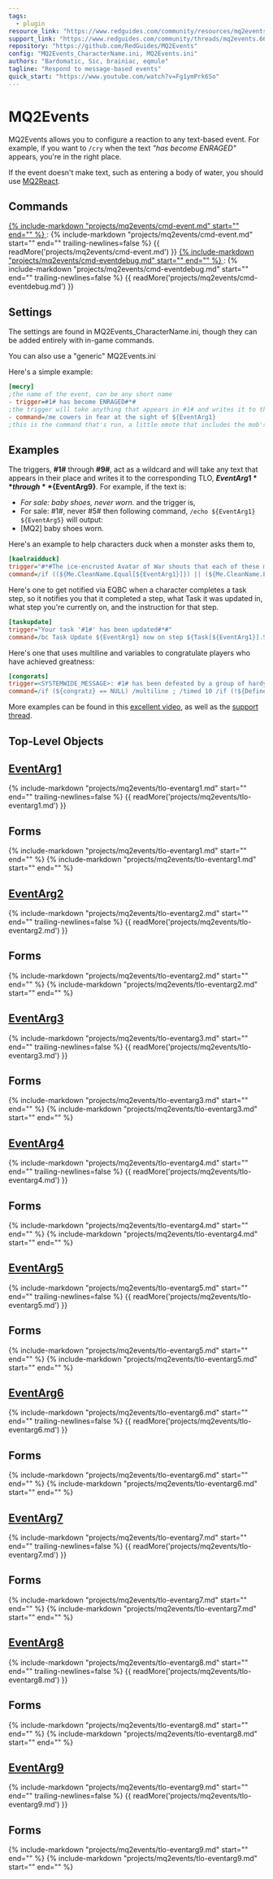 ```yaml
---
tags:
  - plugin
resource_link: "https://www.redguides.com/community/resources/mq2events.124/"
support_link: "https://www.redguides.com/community/threads/mq2events.66828/"
repository: "https://github.com/RedGuides/MQ2Events"
config: "MQ2Events_CharacterName.ini, MQ2Events.ini"
authors: "Bardomatic, Sic, brainiac, eqmule"
tagline: "Respond to message-based events"
quick_start: "https://www.youtube.com/watch?v=Fg1ymPrk6So"
---
```


# MQ2Events

<!--desc-start-->
MQ2Events allows you to configure a reaction to any text-based event. For example, if you want to `/cry` when the text *"has become ENRAGED"* appears, you're in the right place.

If the event doesn't make text, such as entering a body of water, you should use [MQ2React](../mq2react/index.md).
<!--desc-end-->

## Commands

<a href="cmd-event/">
{% 
  include-markdown "projects/mq2events/cmd-event.md" 
  start="<!--cmd-syntax-start-->" 
  end="<!--cmd-syntax-end-->" 
%}
</a>
:    {% include-markdown "projects/mq2events/cmd-event.md" 
        start="<!--cmd-desc-start-->" 
        end="<!--cmd-desc-end-->" 
        trailing-newlines=false 
     %} {{ readMore('projects/mq2events/cmd-event.md') }}

<a href="cmd-eventdebug/">
{% 
  include-markdown "projects/mq2events/cmd-eventdebug.md" 
  start="<!--cmd-syntax-start-->" 
  end="<!--cmd-syntax-end-->"
%}
</a>
:    {% include-markdown "projects/mq2events/cmd-eventdebug.md" 
        start="<!--cmd-desc-start-->" 
        end="<!--cmd-desc-end-->" 
        trailing-newlines=false 
     %} {{ readMore('projects/mq2events/cmd-eventdebug.md') }}

## Settings

The settings are found in MQ2Events_CharacterName.ini, though they can be added entirely with in-game commands.

You can also use a "generic" MQ2Events.ini

Here's a simple example:

```ini
[mecry]
;the name of the event, can be any short name
- trigger=#1# has become ENRAGED#*#
;the trigger will take anything that appears in #1# and writes it to the TLO ${EventArg1}
- command=/me cowers in fear at the sight of ${EventArg1}
;this is the command that's run, a little emote that includes the mob's name.
```

## Examples

The triggers, **#1#** through **#9#**, act as a wildcard and will take any text that appears in their place and writes it to the corresponding TLO, **${EventArg1}** through **${EventArg9}**. For example, if the text is:
- *For sale: baby shoes, never worn.*
and the trigger is,
- For sale: #1#, never #5#
then following command, `/echo ${EventArg1} ${EventArg5}` will output:
- [MQ2] baby shoes worn.

Here's an example to help characters duck when a monster asks them to,

```ini
[kaelraidduck]
trigger="#*#The ice-encrusted Avatar of War shouts that each of these must bend the knee: #1#, #2#, and #3#.#*#"
command=/if ((${Me.CleanName.Equal[${EventArg1}]}) || (${Me.CleanName.Equal[${EventArg2}]}) || (${Me.CleanName.Equal[${EventArg3}]}) && (!${Me.Ducking})) /multiline ; /gsay Ducking! ; /mqp on ; /attack off ; /twist clear ; /keypress duck
```

Here's one to get notified via EQBC when a character completes a task step, so it notifies you that it completed a step, what Task it was updated in, what step you're currently on, and the instruction for that step.

```ini
[taskupdate]
trigger="Your task '#1#' has been updated#*#"
command=/bc Task Update ${EventArg1} now on step ${Task[${EventArg1}].Step.Index}:${Task[${EventArg1}].Step}.
```

Here's one that uses multiline and variables to congratulate players who have achieved greatness:

```ini
[congorats]
trigger=<SYSTEMWIDE_MESSAGE>: #1# has been defeated by a group of hardy adventurers! Please join us in congratulating #2# along with everyone#*#
command=/if (${congratz} == NULL) /multiline ; /timed 10 /if (!${Defined[congratz]}) /declare congratz timer global 990; /timed 15 /varset congratz 990; /timed 20 /if (!${Defined[randreply]}) /declare randreply int global ${Math.Rand[300]}; /timed 25 /varset randreply ${Math.Rand[300]}; /timed 90 /if (${randreply} >= 0 && ${randreply} <= 100) /tell ${EventArg2} congratz!; /timed 95 /if (${randreply} >= 101 && ${randreply} <= 200) /tell ${EventArg2} nice job!; /timed 100 /if (${randreply} >= 201 && ${randreply} <= 300) /tell ${EventArg2} thanks I hate ${EventArg1}!
```

More examples can be found in this [excellent video](https://www.youtube.com/watch?v=Fg1ymPrk6So), as well as the [support thread](https://www.redguides.com/community/threads/mq2events.66828).

## Top-Level Objects

## [EventArg1](tlo-eventarg1.md)
{% include-markdown "projects/mq2events/tlo-eventarg1.md" start="<!--tlo-desc-start-->" end="<!--tlo-desc-end-->" trailing-newlines=false %} {{ readMore('projects/mq2events/tlo-eventarg1.md') }}

<h2>Forms</h2>
{% include-markdown "projects/mq2events/tlo-eventarg1.md" start="<!--tlo-forms-start-->" end="<!--tlo-forms-end-->" %}
{% include-markdown "projects/mq2events/tlo-eventarg1.md" start="<!--tlo-linkrefs-start-->" end="<!--tlo-linkrefs-end-->" %}

## [EventArg2](tlo-eventarg2.md)
{% include-markdown "projects/mq2events/tlo-eventarg2.md" start="<!--tlo-desc-start-->" end="<!--tlo-desc-end-->" trailing-newlines=false %} {{ readMore('projects/mq2events/tlo-eventarg2.md') }}

<h2>Forms</h2>
{% include-markdown "projects/mq2events/tlo-eventarg2.md" start="<!--tlo-forms-start-->" end="<!--tlo-forms-end-->" %}
{% include-markdown "projects/mq2events/tlo-eventarg2.md" start="<!--tlo-linkrefs-start-->" end="<!--tlo-linkrefs-end-->" %}

## [EventArg3](tlo-eventarg3.md)
{% include-markdown "projects/mq2events/tlo-eventarg3.md" start="<!--tlo-desc-start-->" end="<!--tlo-desc-end-->" trailing-newlines=false %} {{ readMore('projects/mq2events/tlo-eventarg3.md') }}

<h2>Forms</h2>
{% include-markdown "projects/mq2events/tlo-eventarg3.md" start="<!--tlo-forms-start-->" end="<!--tlo-forms-end-->" %}
{% include-markdown "projects/mq2events/tlo-eventarg3.md" start="<!--tlo-linkrefs-start-->" end="<!--tlo-linkrefs-end-->" %}

## [EventArg4](tlo-eventarg4.md)
{% include-markdown "projects/mq2events/tlo-eventarg4.md" start="<!--tlo-desc-start-->" end="<!--tlo-desc-end-->" trailing-newlines=false %} {{ readMore('projects/mq2events/tlo-eventarg4.md') }}

<h2>Forms</h2>
{% include-markdown "projects/mq2events/tlo-eventarg4.md" start="<!--tlo-forms-start-->" end="<!--tlo-forms-end-->" %}
{% include-markdown "projects/mq2events/tlo-eventarg4.md" start="<!--tlo-linkrefs-start-->" end="<!--tlo-linkrefs-end-->" %}

## [EventArg5](tlo-eventarg5.md)
{% include-markdown "projects/mq2events/tlo-eventarg5.md" start="<!--tlo-desc-start-->" end="<!--tlo-desc-end-->" trailing-newlines=false %} {{ readMore('projects/mq2events/tlo-eventarg5.md') }}

<h2>Forms</h2>
{% include-markdown "projects/mq2events/tlo-eventarg5.md" start="<!--tlo-forms-start-->" end="<!--tlo-forms-end-->" %}
{% include-markdown "projects/mq2events/tlo-eventarg5.md" start="<!--tlo-linkrefs-start-->" end="<!--tlo-linkrefs-end-->" %}

## [EventArg6](tlo-eventarg6.md)
{% include-markdown "projects/mq2events/tlo-eventarg6.md" start="<!--tlo-desc-start-->" end="<!--tlo-desc-end-->" trailing-newlines=false %} {{ readMore('projects/mq2events/tlo-eventarg6.md') }}

<h2>Forms</h2>
{% include-markdown "projects/mq2events/tlo-eventarg6.md" start="<!--tlo-forms-start-->" end="<!--tlo-forms-end-->" %}
{% include-markdown "projects/mq2events/tlo-eventarg6.md" start="<!--tlo-linkrefs-start-->" end="<!--tlo-linkrefs-end-->" %}

## [EventArg7](tlo-eventarg7.md)
{% include-markdown "projects/mq2events/tlo-eventarg7.md" start="<!--tlo-desc-start-->" end="<!--tlo-desc-end-->" trailing-newlines=false %} {{ readMore('projects/mq2events/tlo-eventarg7.md') }}

<h2>Forms</h2>
{% include-markdown "projects/mq2events/tlo-eventarg7.md" start="<!--tlo-forms-start-->" end="<!--tlo-forms-end-->" %}
{% include-markdown "projects/mq2events/tlo-eventarg7.md" start="<!--tlo-linkrefs-start-->" end="<!--tlo-linkrefs-end-->" %}

## [EventArg8](tlo-eventarg8.md)
{% include-markdown "projects/mq2events/tlo-eventarg8.md" start="<!--tlo-desc-start-->" end="<!--tlo-desc-end-->" trailing-newlines=false %} {{ readMore('projects/mq2events/tlo-eventarg8.md') }}

<h2>Forms</h2>
{% include-markdown "projects/mq2events/tlo-eventarg8.md" start="<!--tlo-forms-start-->" end="<!--tlo-forms-end-->" %}
{% include-markdown "projects/mq2events/tlo-eventarg8.md" start="<!--tlo-linkrefs-start-->" end="<!--tlo-linkrefs-end-->" %}

## [EventArg9](tlo-eventarg9.md)
{% include-markdown "projects/mq2events/tlo-eventarg9.md" start="<!--tlo-desc-start-->" end="<!--tlo-desc-end-->" trailing-newlines=false %} {{ readMore('projects/mq2events/tlo-eventarg9.md') }}

<h2>Forms</h2>
{% include-markdown "projects/mq2events/tlo-eventarg9.md" start="<!--tlo-forms-start-->" end="<!--tlo-forms-end-->" %}
{% include-markdown "projects/mq2events/tlo-eventarg9.md" start="<!--tlo-linkrefs-start-->" end="<!--tlo-linkrefs-end-->" %}
